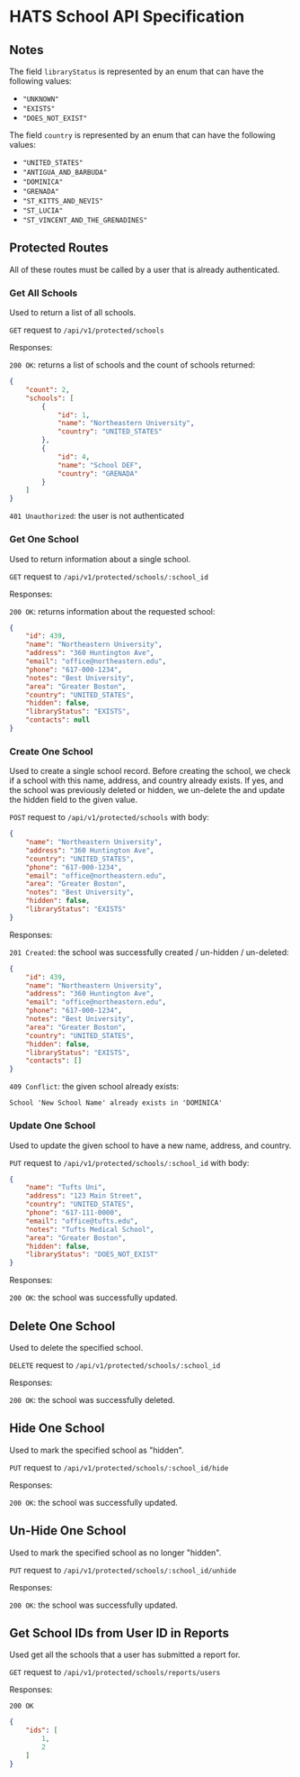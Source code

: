 # HATS School API Specification

## Notes

The field `libraryStatus` is represented by an enum that can have the following values:
 - `"UNKNOWN"`
 - `"EXISTS"`
 - `"DOES_NOT_EXIST"`
 
The field `country` is represented by an enum that can have the following values:
 - `"UNITED_STATES"`
 - `"ANTIGUA_AND_BARBUDA"`
 - `"DOMINICA"`
 - `"GRENADA"`
 - `"ST_KITTS_AND_NEVIS"`
 - `"ST_LUCIA"`
 - `"ST_VINCENT_AND_THE_GRENADINES"`


## Protected Routes
All of these routes must be called by a user that is already authenticated.


### Get All Schools 
Used to return a list of all schools.

`GET` request to `/api/v1/protected/schools`

Responses:

`200 OK`: returns a list of schools and the count of schools returned:
```json
{
    "count": 2,
    "schools": [
        {
            "id": 1,
            "name": "Northeastern University",
            "country": "UNITED_STATES"
        },
        {
            "id": 4,
            "name": "School DEF",
            "country": "GRENADA"
        }
    ]
}
```

`401 Unauthorized`: the user is not authenticated


### Get One School
Used to return information about a single school.

`GET` request to `/api/v1/protected/schools/:school_id`

Responses:

`200 OK`: returns information about the requested school:
```json
{
    "id": 439,
    "name": "Northeastern University",
    "address": "360 Huntington Ave",
    "email": "office@northeastern.edu",
    "phone": "617-000-1234",
    "notes": "Best University",
    "area": "Greater Boston",
    "country": "UNITED_STATES",
    "hidden": false,
    "libraryStatus": "EXISTS",
    "contacts": null
}
```


### Create One School
Used to create a single school record. Before creating the school,
we check if a school with this name, address, and country already exists.
If yes, and the school was previously deleted or hidden, we un-delete the
and update the hidden field to the given value.

`POST` request to `/api/v1/protected/schools` with body:
```json
{
    "name": "Northeastern University",
    "address": "360 Huntington Ave",
    "country": "UNITED_STATES",
    "phone": "617-000-1234",
    "email": "office@northeastern.edu",
    "area": "Greater Boston",
    "notes": "Best University",
    "hidden": false,
    "libraryStatus": "EXISTS"
}
```

Responses:

`201 Created`: the school was successfully created / un-hidden / un-deleted:
```json
{
    "id": 439,
    "name": "Northeastern University",
    "address": "360 Huntington Ave",
    "email": "office@northeastern.edu",
    "phone": "617-000-1234",
    "notes": "Best University",
    "area": "Greater Boston",
    "country": "UNITED_STATES",
    "hidden": false,
    "libraryStatus": "EXISTS",
    "contacts": []
}
```

`409 Conflict`: the given school already exists:
```
School 'New School Name' already exists in 'DOMINICA'
```


### Update One School
Used to update the given school to have a new name, address, and country.

`PUT` request to `/api/v1/protected/schools/:school_id` with body:
```json
{
    "name": "Tufts Uni",
    "address": "123 Main Street",
    "country": "UNITED_STATES",
    "phone": "617-111-0000",
    "email": "office@tufts.edu",
    "notes": "Tufts Medical School",
    "area": "Greater Boston",
    "hidden": false,
    "libraryStatus": "DOES_NOT_EXIST"
}
```

Responses:

`200 OK`: the school was successfully updated.


## Delete One School
Used to delete the specified school.

`DELETE` request to `/api/v1/protected/schools/:school_id`

Responses:

`200 OK`: the school was successfully deleted.


## Hide One School
Used to mark the specified school as "hidden".

`PUT` request to `/api/v1/protected/schools/:school_id/hide`

Responses:

`200 OK`: the school was successfully updated.


## Un-Hide One School
Used to mark the specified school as no longer "hidden".

`PUT` request to `/api/v1/protected/schools/:school_id/unhide`

Responses:

`200 OK`: the school was successfully updated.

## Get School IDs from User ID in Reports
Used get all the schools that a user has submitted a report for.

`GET` request to `/api/v1/protected/schools/reports/users`

Responses:

`200 OK`
```json
{
    "ids": [
        1,
        2   
    ]
}
```
 
 